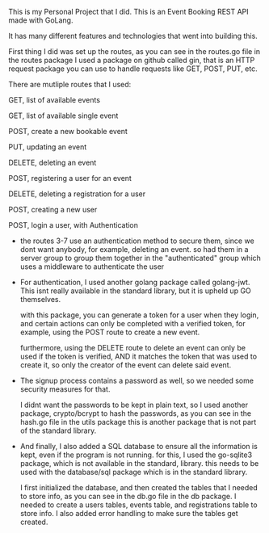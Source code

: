This is my Personal Project that I did. This is an Event Booking REST API made with GoLang.

It has many different features and technologies that went into building this.

First thing I did was set up the routes, as you can see in the routes.go file in the routes package
  I used a package on github called gin, that is an HTTP request package you can use to handle requests like GET, POST, PUT, etc.

There are mutliple routes that I used:

  GET, list of available events
  
  GET, list of available single event
  
  POST, create a new bookable event
  
  PUT, updating an event
  
  DELETE, deleting an event
  
  POST, registering a user for an event
  
  DELETE, deleting a registration for a user

  POST, creating a new user
  
  POST, login a user, with Authentication
  

- the routes 3-7 use an authentication method to secure them, since we dont want anybody, for example, deleting an event.
  so had them in a server group to group them together in the "authenticated" group which uses a middleware to authenticate
  the user
  

- For authentication, I used another golang package called golang-jwt. This isnt really available in the standard library, but
it is upheld up GO themselves.

  with this package, you can generate a token for a user when they login, and certain actions can only be completed with a 
  verified token, for example, using the POST route to create a new event.

  furthermore, using the DELETE route to delete an event can only be used if the token is verified, AND it matches
  the token that was used to create it, so only the creator of the event can delete said event.
  

- The signup process contains a password as well, so we needed some security measures for that.

  I didnt want the passwords to be kept in plain text, so I used another package,
  crypto/bcrypt to hash the passwords, as you can see in the hash.go file in the utils package
  this is another package that is not part of the standard library.
  

- And finally, I also added a SQL database to ensure all the information is kept, even if the program is not running.
  for this, I used the go-sqlite3 package, which is not available in the standard, library. this needs to be used with the
  database/sql package which is in the standard library.
  

  I first initialized the database, and then created the tables that I needed to store info, as you can see in the db.go file
  in the db package. I needed to create a users tables, events table, and registrations table to store info. I also added error
  handling to make sure the tables get created.















  
